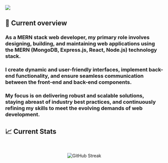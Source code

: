 <a href="https://www.facebook.com/tahmidurrahmann/"> <img src="https://i.ibb.co/QD9H707/Screenshot-2023-12-09-144348.png" /> </a>

## 👀 Current overview

### As a MERN stack web developer, my primary role involves designing, building, and maintaining web applications using the MERN (MongoDB, Express.js, React, Node.js) technology stack.
### I create dynamic and user-friendly interfaces, implement back-end functionality, and ensure seamless communication between the front-end and back-end components.
### My focus is on delivering robust and scalable solutions, staying abreast of industry best practices, and continuously refining my skills to meet the evolving demands of web development.


## :chart_with_upwards_trend: Current Stats

<br />
<p align="center">
  <img src="https://github-readme-streak-stats.herokuapp.com?user=tahmidurrahmann&theme=dark" alt="GitHub Streak" />
</p>
